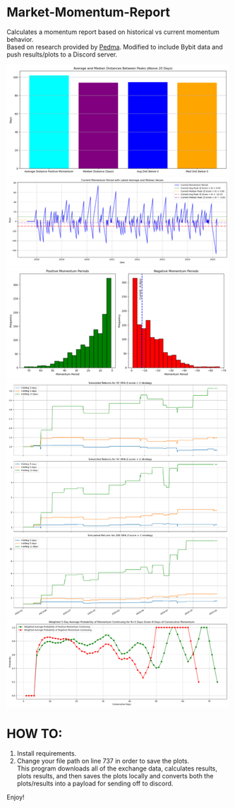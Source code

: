 # Market-Momentum-Report
Calculates a momentum report based on historical vs current momentum behavior.  
Based on research provided by [Pedma](https://pedma7.substack.com/). Modified to include Bybit data and push results/plots to a Discord server.  
  
![Image](images/1.png)  
![Image](images/2.png)  
![Image](images/3.png)  
![Image](images/4.png)  
![Image](images/5.png)  

# HOW TO:  
1. Install requirements.
2. Change your file path on line 737 in order to save the plots.  
This program downloads all of the exchange data, calculates results, plots results, and then saves the plots locally and converts both the plots/results into a payload for sending off to discord.  

Enjoy!
